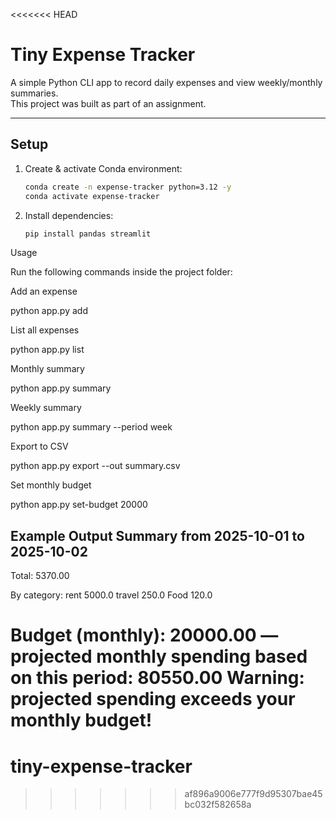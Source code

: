 <<<<<<< HEAD
# Tiny Expense Tracker

A simple Python CLI app to record daily expenses and view weekly/monthly summaries.  
This project was built as part of an assignment.

---

## Setup

1. Create & activate Conda environment:
   ```bash
   conda create -n expense-tracker python=3.12 -y
   conda activate expense-tracker
   ```
2. Install dependencies:
   ```bash
   pip install pandas streamlit
   ```

Usage

Run the following commands inside the project folder:

Add an expense

python app.py add


List all expenses

python app.py list


Monthly summary

python app.py summary


Weekly summary

python app.py summary --period week


Export to CSV

python app.py export --out summary.csv


Set monthly budget

python app.py set-budget 20000


Example Output
Summary from 2025-10-01 to 2025-10-02
----------------------------------------
Total: 5370.00

By category:
rent      5000.0
travel     250.0
Food       120.0

Budget (monthly): 20000.00  — projected monthly spending based on this period: 80550.00
Warning: projected spending exceeds your monthly budget!
=======
# tiny-expense-tracker
>>>>>>> af896a9006e777f9d95307bae45bc032f582658a

